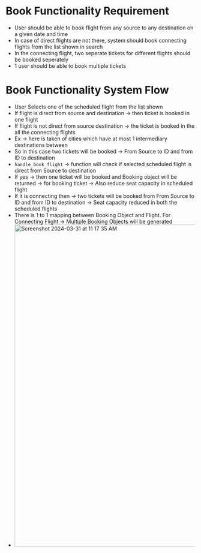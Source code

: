 # Book Functionality Requirement
- User should be able to book flight from any source to any destination on a given date and time
- In case of direct flights are not there, system should book connecting flights from the list shown in search
- In the connecting flight, two seperate tickets for different flights should be booked seperately
- 1 user should be able to book multiple tickets

# Book Functionality System Flow
- User Selects one of the scheduled flight from the list shown
- If flight is direct from source and destination -> then ticket is booked in one flight
- If flight is not direct from source destination -> the ticket is booked in the all the connecting flights
- Ex -> here is taken of cities which have at most 1 intermediary destinations  between
- So in this case two tickets will be booked -> From Source to ID and from ID to destination
- `handle_book_flight` -> function will check if selected scheduled flight is direct from Source to destination
- If yes -> then one ticket will be booked and Booking object will be returned -> for booking ticket -> Also reduce seat capacity in scheduled flight
- If it is connecting then -> two tickets will be booked from From Source to ID and from ID to destination -> Seat capacity reduced in both the scheduled flights
- There is 1 to 1 mapping between Booking Object and Flight. For Connecting Flight -> Multiple Booking Objects will be generated
- <img width="860" alt="Screenshot 2024-03-31 at 11 17 35 AM" src="https://github.com/saurabhMayank/FlightReservation/assets/82028762/942fe176-0086-4f74-89e4-51376b6e9802">
